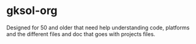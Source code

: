 # gksol-org
Designed for 50 and older that need help understanding code, platforms and the different files and doc that goes with projects files.
